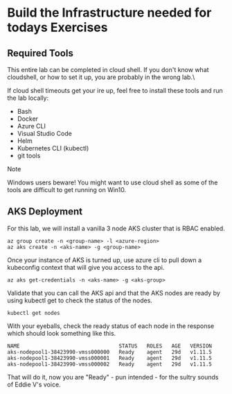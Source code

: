 # Build the Infrastructure needed for todays Exercises

## Required Tools
This entire lab can be completed in cloud shell. If you don't know what cloudshell, or how to set it up, you are probably in the wrong lab.\

If cloud shell timeouts get your ire up, feel free to install these tools and run the lab locally:  
* Bash
* Docker
* Azure CLI
* Visual Studio Code
* Helm
* Kubernetes CLI (kubectl)
* git tools
> [!NOTE]
> Windows users beware! You might want to use cloud shell as some of the tools are difficult to get running on Win10.

## AKS Deployment
For this lab, we will install a vanilla 3 node AKS cluster that is RBAC enabled.
```console
az group create -n <group-name> -l <azure-region>
az aks create -n <aks-name> -g <group-name>
```
Once your instance of AKS is turned up, use azure cli to pull down a kubeconfig context that will give you access to the api.
```console
az aks get-credentials -n <aks-name> -g <aks-group>
```
Validate that you can call the AKS api and that the AKS nodes are ready by using kubectl get to check the status of the nodes.
```console
kubectl get nodes
```
With your eyeballs, check the ready status of each node in the response which should look something like this.
```console
NAME                                STATUS   ROLES   AGE   VERSION
aks-nodepool1-38423990-vmss000000   Ready    agent   29d   v1.11.5
aks-nodepool1-38423990-vmss000001   Ready    agent   29d   v1.11.5
aks-nodepool1-38423990-vmss000002   Ready    agent   29d   v1.11.5
```
That will do it, now you are "Ready" - pun intended - for the sultry sounds of Eddie V's voice.



    